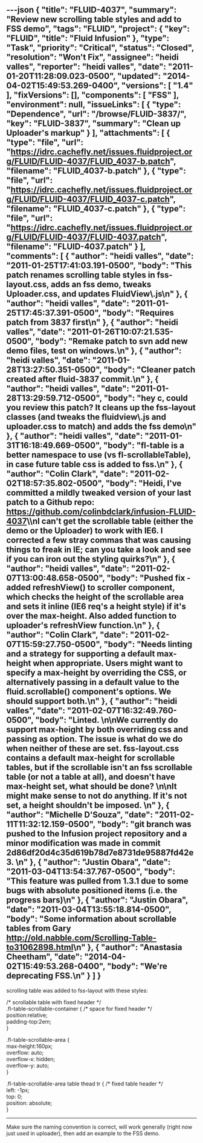 ---json
{
  "title": "FLUID-4037",
  "summary": "Review new scrolling table styles and add to FSS demo",
  "tags": "FLUID",
  "project": {
    "key": "FLUID",
    "title": "Fluid Infusion"
  },
  "type": "Task",
  "priority": "Critical",
  "status": "Closed",
  "resolution": "Won't Fix",
  "assignee": "heidi valles",
  "reporter": "heidi valles",
  "date": "2011-01-20T11:28:09.023-0500",
  "updated": "2014-04-02T15:49:53.269-0400",
  "versions": [
    "1.4"
  ],
  "fixVersions": [],
  "components": [
    "FSS"
  ],
  "environment": null,
  "issueLinks": [
    {
      "type": "Dependence",
      "url": "/browse/FLUID-3837/",
      "key": "FLUID-3837",
      "summary": "Clean up Uploader's markup"
    }
  ],
  "attachments": [
    {
      "type": "file",
      "url": "https://idrc.cachefly.net/issues.fluidproject.org/FLUID/FLUID-4037/FLUID_4037-b.patch",
      "filename": "FLUID_4037-b.patch"
    },
    {
      "type": "file",
      "url": "https://idrc.cachefly.net/issues.fluidproject.org/FLUID/FLUID-4037/FLUID_4037-c.patch",
      "filename": "FLUID_4037-c.patch"
    },
    {
      "type": "file",
      "url": "https://idrc.cachefly.net/issues.fluidproject.org/FLUID/FLUID-4037/FLUID-4037.patch",
      "filename": "FLUID-4037.patch"
    }
  ],
  "comments": [
    {
      "author": "heidi valles",
      "date": "2011-01-25T17:41:03.191-0500",
      "body": "This patch renames scrolling table styles in fss-layout.css, adds an fss demo, tweaks Uploader.css, and updates FluidView\\.js\n"
    },
    {
      "author": "heidi valles",
      "date": "2011-01-25T17:45:37.391-0500",
      "body": "Requires patch from 3837 first\n"
    },
    {
      "author": "heidi valles",
      "date": "2011-01-26T10:07:21.535-0500",
      "body": "Remake patch to svn add new demo files, test on windows.\n"
    },
    {
      "author": "heidi valles",
      "date": "2011-01-28T13:27:50.351-0500",
      "body": "Cleaner patch created after fluid-3837 commit.\n"
    },
    {
      "author": "heidi valles",
      "date": "2011-01-28T13:29:59.712-0500",
      "body": "hey c, could you review this patch? It cleans up the fss-layout classes (and tweaks the fluidview\\.js and uploader.css to match) and adds the fss demo\n"
    },
    {
      "author": "heidi valles",
      "date": "2011-01-31T16:18:49.669-0500",
      "body": "fl-table is a better namespace to use (vs fl-scrollableTable), in case future table css is added to fss.\n"
    },
    {
      "author": "Colin Clark",
      "date": "2011-02-02T18:57:35.802-0500",
      "body": "Heidi, I've committed a mildly tweaked version of your last patch to a Github repo: <https://github.com/colinbdclark/infusion-FLUID-4037>\\\nI can't get the scrollable table (either the demo or the Uploader) to work with IE6. I corrected a few stray commas that was causing things to freak in IE; can you take a look and see if you can iron out the styling quirks?\n"
    },
    {
      "author": "heidi valles",
      "date": "2011-02-07T13:00:48.658-0500",
      "body": "Pushed fix - added refreshView() to scroller component, which checks the height of the scrollable area and sets it inline (IE6 req's a height style) if it's over the max-height. Also added function to uploader's refreshView function.\n"
    },
    {
      "author": "Colin Clark",
      "date": "2011-02-07T15:59:27.750-0500",
      "body": "Needs linting and a strategy for supporting a default max-height when appropriate. Users might want to specify a max-height by overriding the CSS, or alternatively passing in a default value to the fluid.scrollable() component's options. We should support both.\n"
    },
    {
      "author": "heidi valles",
      "date": "2011-02-07T16:32:49.760-0500",
      "body": "Linted.&#x20;\n\nWe currently do support max-height by both overriding css and passing as option. The issue is what do we do when neither of these are set. fss-layout.css contains a default max-height for scrollable tables, but if the scrollable isn't an fss scrollable table (or not a table at all), and doesn't have max-height set, what should be done?&#x20;\n\nIt might make sense to not do anything. If it's not set, a height shouldn't be imposed.&#x20;\n"
    },
    {
      "author": "Michelle D'Souza",
      "date": "2011-02-11T11:32:12.159-0500",
      "body": "git branch was pushed to the Infusion project repository and a minor modification was made in commit 2d86df20d4c35d619b78d7e8731de95887fd42e3.&#x20;\n"
    },
    {
      "author": "Justin Obara",
      "date": "2011-03-04T13:54:37.767-0500",
      "body": "This feature was pulled from 1.3.1 due to some bugs with absolute positioned items (i.e. the progress bars)\n"
    },
    {
      "author": "Justin Obara",
      "date": "2011-03-04T13:55:18.814-0500",
      "body": "Some information about scrollable tables from Gary <http://old.nabble.com/Scrolling-Table-to31062898.html>\n"
    },
    {
      "author": "Anastasia Cheetham",
      "date": "2014-04-02T15:49:53.268-0400",
      "body": "We're deprecating FSS.\n"
    }
  ]
}
---
scrolling table was added to fss-layout with these styles:

/\* scrollable table with fixed header \*/\
.fl-table-scrollable-container { /\* space for fixed header \*/\
position:relative;\
padding-top:2em;   \
}

.fl-table-scrollable-area { \
max-height:160px;\
overflow: auto;\
overflow-x: hidden;\
overflow-y: auto;\
}

.fl-table-scrollable-area table thead tr { /\* fixed table header \*/\
left: -1px; \
top: 0;\
position: absolute;   \
}

***

Make sure the naming convention is correct, will work generally (right now just used in uploader), then add an example to the FSS demo.

        